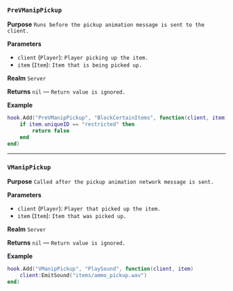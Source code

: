 ### `PreVManipPickup`

**Purpose**
`Runs before the pickup animation message is sent to the client.`

**Parameters**

* `client` (`Player`): `Player picking up the item.`
* `item` (`Item`): `Item that is being picked up.`

**Realm**
`Server`

**Returns**
`nil` — `Return value is ignored.`

**Example**

```lua
hook.Add("PreVManipPickup", "BlockCertainItems", function(client, item)
    if item.uniqueID == "restricted" then
        return false
    end
end)
```

---

### `VManipPickup`

**Purpose**
`Called after the pickup animation network message is sent.`

**Parameters**

* `client` (`Player`): `Player that picked up the item.`
* `item` (`Item`): `Item that was picked up.`

**Realm**
`Server`

**Returns**
`nil` — `Return value is ignored.`

**Example**

```lua
hook.Add("VManipPickup", "PlaySound", function(client, item)
    client:EmitSound("items/ammo_pickup.wav")
end)
```
